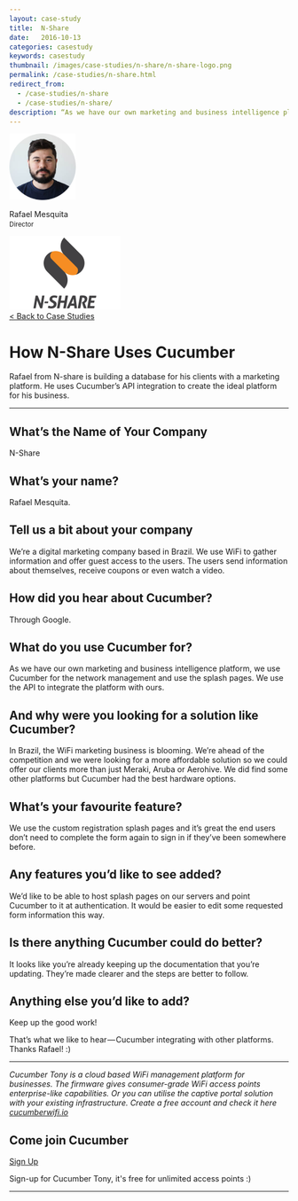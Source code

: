 ```yaml
---
layout: case-study
title:  N-Share
date:   2016-10-13
categories: casestudy
keywords: casestudy
thumbnail: /images/case-studies/n-share/n-share-logo.png
permalink: /case-studies/n-share.html
redirect_from:
  - /case-studies/n-share
  - /case-studies/n-share/
description: “As we have our own marketing and business intelligence platform, we use Cucumber for the network management and use the splash pages. We use the API to integrate the platform with ours.”
---
```


<div class="mdl-grid">
<div class="case-study-side mdl-cell mdl-cell--3-col mdl-cell--8-col-tablet mdl-cell--4-col-phone mdl-typography--text-center mdl-shadow--4dp">
<img class="cs-portrait text-center" src="/images/case-studies/n-share/rafael-mesquita.png" width="120px">
<p>Rafael Mesquita <br> <small>Director</small></p>
<img src="/images/case-studies/n-share/n-share-alt-logo.png" width="200px">
</div>

<div class="case-study-post mdl-cell mdl-cell--9-col mdl-shadow--4dp">
<a href="/community/showcase/">< Back to Case Studies</a>
<h1>How N-Share Uses Cucumber</h1>
<p>Rafael from N-share is building a database for his clients with a marketing platform. He uses Cucumber’s API integration to create the ideal platform for his business.</p>

<hr>

<h2>What’s the Name of Your Company</h2>

<p>N-Share</p>

<h2>What’s your name?</h2>

<p>Rafael Mesquita.</p>

<h2>Tell us a bit about your company</h2>

<p>We’re a digital marketing company based in Brazil. We use WiFi to gather information and offer guest access to the users. The users send information about themselves, receive coupons or even watch a video.</p>

<h2>How did you hear about Cucumber?</h2>

<p>Through Google.</p>

<h2>What do you use Cucumber for?</h2>

<p>As we have our own marketing and business intelligence platform, we use Cucumber for the network management and use the splash pages. We use the API to integrate the platform with ours.</p>

<h2>And why were you looking for a solution like Cucumber?</h2>

<p>In Brazil, the WiFi marketing business is blooming. We’re ahead of the competition and we were looking for a more affordable solution so we could offer our clients more than just Meraki, Aruba or Aerohive. We did find some other platforms but Cucumber had the best hardware options.</p>

<h2>What’s your favourite feature?</h2>

<p>We use the custom registration splash pages and it’s great the end users don’t need to complete the form again to sign in if they’ve been somewhere before.</p>

<h2>Any features you’d like to see added?</h2>

<p>We’d like to be able to host splash pages on our servers and point Cucumber to it at authentication. It would be easier to edit some requested form information this way.</p>

<h2>Is there anything Cucumber could do better?</h2>

<p>It looks like you’re already keeping up the documentation that you’re updating. They’re made clearer and the steps are better to follow.</p>

<h2>Anything else you’d like to add?</h2>

<p>Keep up the good work!</p>


<p>That’s what we like to hear — Cucumber integrating with other platforms. Thanks Rafael! :)</p>

<hr>

<div class="mdl-typography--text-center">
<p><i>Cucumber Tony is a cloud based WiFi management platform for businesses. The firmware gives consumer-grade WiFi access points enterprise-like capabilities. Or you can utilise the captive portal solution with your existing infrastructure. Create a free account and check it here <a href="https://cucumberwifi.io">cucumberwifi.io</a></i></p>
<div class="text-center">
<h2>Come join Cucumber</h2>
<a href="https://my.ctapp.io/#/create" class="button success dst">Sign Up</a><br>
<p>Sign-up for Cucumber Tony, it's free for unlimited access points :)</p>
</div>
<hr>
</div>
</div>
</div>
